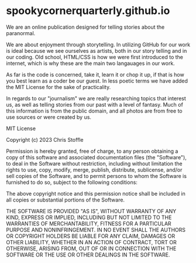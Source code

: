 # spookycornerquarterly.github.io
We are an online publication designed for telling stories about the paranormal.

We are about enjoyment through storytelling. In utilizing GitHub for our work is ideal because we see ourselves as artists, both in our story telling and
in our coding. Old school, HTML/CSS is how we were first introduced to the internet, which is why these are the main two langauages in our work. 

As far is the code is concerned, take it, learn it or chop it up, if that is how you best learn as a coder be our guest. In less poetic terms we have added
the MIT License for the sake of practicality. 

In regards to our "journalism" we are really researching topics that interest us, as well as telling stories from our past with a level of fantasy. Much
of this information is from the public domain, and all photos are from free to use sources or were created by us. 






MIT License

Copyright (c) 2023 Chris Stoffle

Permission is hereby granted, free of charge, to any person obtaining a copy
of this software and associated documentation files (the "Software"), to deal
in the Software without restriction, including without limitation the rights
to use, copy, modify, merge, publish, distribute, sublicense, and/or sell
copies of the Software, and to permit persons to whom the Software is
furnished to do so, subject to the following conditions:

The above copyright notice and this permission notice shall be included in all
copies or substantial portions of the Software.

THE SOFTWARE IS PROVIDED "AS IS", WITHOUT WARRANTY OF ANY KIND, EXPRESS OR
IMPLIED, INCLUDING BUT NOT LIMITED TO THE WARRANTIES OF MERCHANTABILITY,
FITNESS FOR A PARTICULAR PURPOSE AND NONINFRINGEMENT. IN NO EVENT SHALL THE
AUTHORS OR COPYRIGHT HOLDERS BE LIABLE FOR ANY CLAIM, DAMAGES OR OTHER
LIABILITY, WHETHER IN AN ACTION OF CONTRACT, TORT OR OTHERWISE, ARISING FROM,
OUT OF OR IN CONNECTION WITH THE SOFTWARE OR THE USE OR OTHER DEALINGS IN THE
SOFTWARE.
